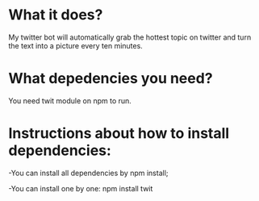 # What it does?
My twitter bot will automatically grab the hottest topic on twitter and turn the text into a picture every ten minutes.
# What depedencies you need?
You need twit module on npm to run.
# Instructions about how to install dependencies:
-You can install all dependencies by npm install;


-You can install one by one: npm install twit
